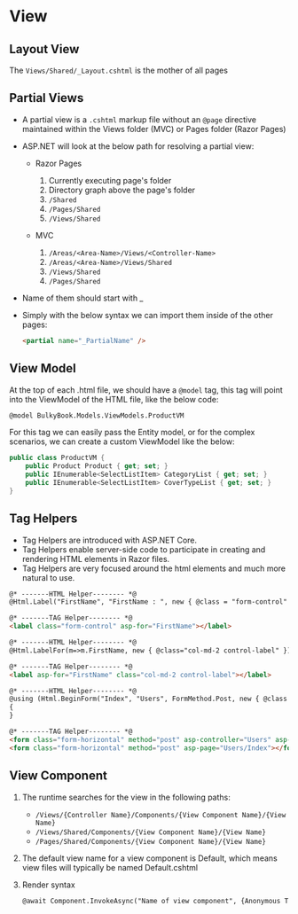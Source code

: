 # View

## Layout View

The `Views/Shared/_Layout.cshtml` is the mother of all pages

## Partial Views

- A partial view is a `.cshtml` markup file without an `@page` directive maintained within the Views folder (MVC) or Pages folder (Razor Pages)
- ASP.NET will look at the below path for resolving a partial view:

   - Razor Pages

     1. Currently executing page's folder
     2. Directory graph above the page's folder
     3. `/Shared`
     4. `/Pages/Shared`
     5. `/Views/Shared`

   - MVC

     1. `/Areas/<Area-Name>/Views/<Controller-Name>`
     2. `/Areas/<Area-Name>/Views/Shared`
     3. `/Views/Shared`
     4. `/Pages/Shared`

- Name of them should start with _
- Simply with the below syntax we can import them inside of the other pages:

   ```html
   <partial name="_PartialName" />
   ```

## View Model

At the top of each .html file, we should have a `@model` tag, this tag will point into the ViewModel of the HTML file, like the below code:

```html
@model BulkyBook.Models.ViewModels.ProductVM
```

For this tag we can easily pass the Entity model, or for the complex scenarios, we can create a custom ViewModel like the below:

```csharp
public class ProductVM {
    public Product Product { get; set; }
    public IEnumerable<SelectListItem> CategoryList { get; set; }
    public IEnumerable<SelectListItem> CoverTypeList { get; set; }
}
```

## Tag Helpers

- Tag Helpers are introduced with ASP.NET Core.
- Tag Helpers enable server-side code to participate in creating and rendering HTML elements in Razor files.
- Tag Helpers are very focused around the html elements and much more natural to use.

```html
@* -------HTML Helper-------- *@
@Html.Label("FirstName", "FirstName : ", new { @class = "form-control" })

@* -------TAG Helper-------- *@
<label class="form-control" asp-for="FirstName"></label>
```

```html
@* -------HTML Helper-------- *@
@Html.LabelFor(m=>m.FirstName, new { @class="col-md-2 control-label" })

@* -------TAG Helper-------- *@
<label asp-for="FirstName" class="col-md-2 control-label"></label>
```

```html
@* -------HTML Helper-------- *@
@using (Html.BeginForm("Index", "Users", FormMethod.Post, new { @class = "form-horizontal" }))
{
}

@* -------TAG Helper-------- *@
<form class="form-horizontal" method="post" asp-controller="Users" asp-action="Index"></form>
<form class="form-horizontal" method="post" asp-page="Users/Index"></form>
```

## View Component

1. The runtime searches for the view in the following paths:

   - `/Views/{Controller Name}/Components/{View Component Name}/{View Name}`
   - `/Views/Shared/Components/{View Component Name}/{View Name}`
   - `/Pages/Shared/Components/{View Component Name}/{View Name}`

2. The default view name for a view component is Default, which means view files will typically be named Default.cshtml
3. Render syntax

   ```html
   @await Component.InvokeAsync("Name of view component", {Anonymous Type Containing Parameters})
   ```
